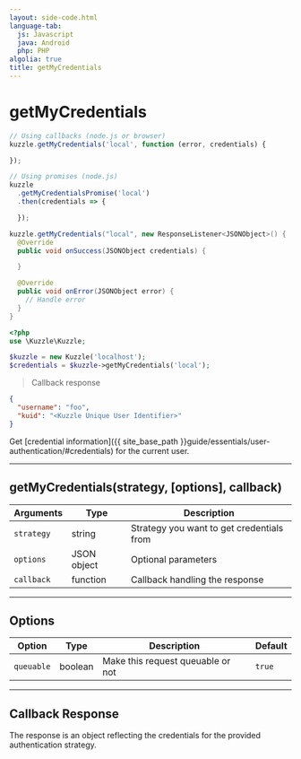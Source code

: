 ```yaml
---
layout: side-code.html
language-tab:
  js: Javascript
  java: Android
  php: PHP
algolia: true
title: getMyCredentials
---
```


# getMyCredentials

```js
// Using callbacks (node.js or browser)
kuzzle.getMyCredentials('local', function (error, credentials) {

});

// Using promises (node.js)
kuzzle
  .getMyCredentialsPromise('local')
  .then(credentials => {

  });
```

```java
kuzzle.getMyCredentials("local", new ResponseListener<JSONObject>() {
  @Override
  public void onSuccess(JSONObject credentials) {

  }

  @Override
  public void onError(JSONObject error) {
    // Handle error
  }
}
```

```php
<?php
use \Kuzzle\Kuzzle;

$kuzzle = new Kuzzle('localhost');
$credentials = $kuzzle->getMyCredentials('local');
```

> Callback response

```json
{
  "username": "foo", 
  "kuid": "<Kuzzle Unique User Identifier>"
}
```

Get [credential information]({{ site_base_path }}guide/essentials/user-authentication/#credentials) for the current user.

---

## getMyCredentials(strategy, [options], callback)

| Arguments | Type | Description
|-----------|------|------------
| `strategy` | string | Strategy you want to get credentials from
| `options` | JSON object | Optional parameters
| `callback`| function | Callback handling the response

---

## Options

| Option | Type | Description | Default
|--------|------|-------------|---------
| `queuable` | boolean | Make this request queuable or not  | `true`

---

## Callback Response

The response is an object reflecting the credentials for the provided authentication strategy.
